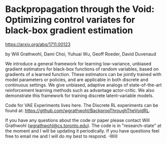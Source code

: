 # Backpropagation through the Void: Optimizing control variates for black-box gradient estimation
https://arxiv.org/abs/1711.00123

by Will Grathwohl, Dami Choi, Yuhuai Wu, Geoff Roeder, David Duvenaud

We introduce a general framework for learning low-variance, unbiased gradient estimators for black-box functions of random variables, based on gradients of a learned function.
These estimators can be jointly trained with model parameters or policies, and are applicable in both discrete and continuous settings.
We give unbiased, adaptive analogs of state-of-the-art reinforcement learning methods such as advantage actor-critic.
We also demonstrate this framework for training discrete latent-variable models.


Code for VAE Experiments lives here. The Discrete RL experiments can be found at: https://github.com/wgrathwohl/BackpropThroughTheVoidRL. 

If you have any questions about the code or paper please contact Will Grathwohl (wgrathwohl@cs.toronto.edu). The code is in "research-state" at the moment and I will be updating it periodically. If you have questions feel free to email me and I will do my best to respond. -Will
